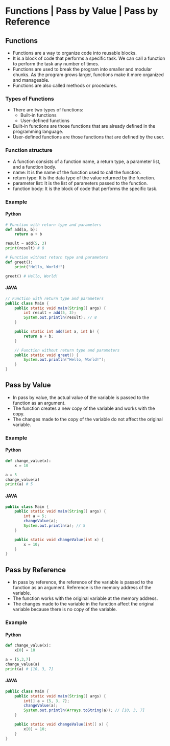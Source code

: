 # Functions | Pass by Value | Pass by Reference

## Functions
- Functions are a way to organize code into reusable blocks.
- It is a block of code that performs a specific task. We can call a function to perform the task any number of times.
- Functions are used to break the program into smaller and modular chunks. As the program grows larger, functions make it more organized and manageable.
- Functions are also called methods or procedures.

### Types of Functions
- There are two types of functions:
  - Built-in functions
  - User-defined functions
- Built-in functions are those functions that are already defined in the programming language.
- User-defined functions are those functions that are defined by the user.

### Function structure
- A function consists of a function name, a return type, a parameter list, and a function body.
- name: It is the name of the function used to call the function.
- return type: It is the data type of the value returned by the function.
- parameter list: It is the list of parameters passed to the function.
- function body: It is the block of code that performs the specific task.

### Example

#### Python
```python
# Function with return type and parameters
def add(a, b):
    return a + b

result = add(5, 3)
print(result) # 8

# Function without return type and parameters
def greet():
    print("Hello, World!")

greet() # Hello, World!
```

#### JAVA
```java
// Function with return type and parameters
public class Main {
    public static void main(String[] args) {
        int result = add(5, 3);
        System.out.println(result); // 8
    }

    public static int add(int a, int b) {
        return a + b;
    }

    // Function without return type and parameters
    public static void greet() {
        System.out.println("Hello, World!");
    }
}
```

## Pass by Value
- In pass by value, the actual value of the variable is passed to the function as an argument.
- The function creates a new copy of the variable and works with the copy.
- The changes made to the copy of the variable do not affect the original variable.

### Example

#### Python
```python
def change_value(x):
    x = 10

a = 5
change_value(a)
print(a) # 5
```

#### JAVA
```java
public class Main {
    public static void main(String[] args) {
        int a = 5;
        changeValue(a);
        System.out.println(a); // 5
    }

    public static void changeValue(int x) {
        x = 10;
    }
}
```

## Pass by Reference
- In pass by reference, the reference of the variable is passed to the function as an argument. Reference is the memory address of the variable.
- The function works with the original variable at the memory address.
- The changes made to the variable in the function affect the original variable because there is no copy of the variable.

### Example

#### Python
```python
def change_value(x):
    x[0] = 10

a = [5,3,7]
change_value(a)
print(a) # [10, 3, 7]
```

#### JAVA
```java
public class Main {
    public static void main(String[] args) {
        int[] a = {5, 3, 7};
        changeValue(a);
        System.out.println(Arrays.toString(a)); // [10, 3, 7]
    }

    public static void changeValue(int[] x) {
        x[0] = 10;
    }
}
```
```